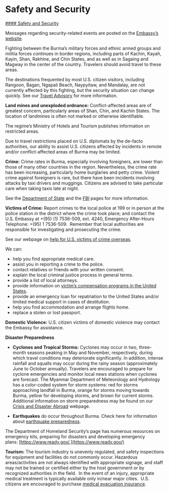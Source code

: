 # Safety and Security

[#### Safety and Security](javascript:void(0); "Safety and Security")

Messages regarding security-related events are posted on the [Embassy’s website](https://mm.usembassy.gov/u-s-citizen-services/security-and-travel-information/).

Fighting between the Burma’s military forces and ethnic armed groups and militia forces continues in border regions, including parts of Kachin, Kayah, Kayin, Shan, Rakhine, and Chin States, and as well as in Sagaing and Magway in the center of the country. Travelers should avoid travel to these areas.

The destinations frequented by most U.S. citizen visitors, including Rangoon, Bagan, Ngapali Beach, Naypyitaw, and Mandalay, are not currently affected by this fighting, but the security situation can change quickly. See our [Travel Advisory](https://travel.state.gov/content/travel/en/international-travel/International-Travel-Country-Information-Pages/Burma.html) for more information.

**Land mines and unexploded ordnance:** Conflict-affected areas are of greatest concern, particularly areas of Shan, Chin, and Kachin States. The location of landmines is often not marked or otherwise identifiable.

The regime’s Ministry of Hotels and Tourism publishes information on restricted areas.

Due to travel restrictions placed on U.S. diplomats by the de-facto authorities, our ability to assist U.S. citizens affected by incidents in remote and/or conflict-affected areas of Burma may be limited.

**Crime:** Crime rates in Burma, especially involving foreigners, are lower than those of many other countries in the region. Nevertheless, the crime rate has been increasing, particularly home burglaries and petty crime. Violent crime against foreigners is rare, but there have been incidents involving attacks by taxi drivers and muggings. Citizens are advised to take particular care when taking taxis late at night.

See the [Department of State](https://travel.state.gov/content/passports/en/emergencies/scams.html) and the [FBI](https://www.fbi.gov/scams-and-safety/common-fraud-schemes) pages for more information.

**Victims of Crime:** Report crimes to the local police at 199 or in person at the police station in the district where the crime took place; and contact the U.S. Embassy at +(95) (1) 7536-509, ext. 4240, Emergency After-Hours Telephone: +(95) 1 7536-509.  Remember that local authorities are responsible for investigating and prosecuting the crime.

See our webpage on [help for U.S. victims of crime overseas](https://travel.state.gov/content/travel/en/international-travel/emergencies/crime.html).

We can:

* help you find appropriate medical care.
* assist you in reporting a crime to the police.
* contact relatives or friends with your written consent.
* explain the local criminal justice process in general terms.
* provide a list of local attorneys.
* provide information on [victim’s compensation programs in the United States](https://travel.state.gov/content/travel/en/international-travel/emergencies/crime.html).
* provide an emergency loan for repatriation to the United States and/or limited medical support in cases of destitution.
* help you find accommodation and arrange flights home.
* replace a stolen or lost passport.

**Domestic Violence:** U.S. citizen victims of domestic violence may contact the Embassy for assistance.

**Disaster Preparedness**

* **Cyclones and Tropical Storms:** Cyclones may occur in two, three-month seasons peaking in May and November, respectively, during which travel conditions may deteriorate significantly. In addition, intense rainfall and squalls may occur during the rainy season (approximately June to October annually). Travelers are encouraged to prepare for cyclone emergencies and monitor local news stations when cyclones are forecast. The Myanmar Department of Meteorology and Hydrology has a color-coded system for storm systems: red for storms approaching landfall in Burma, orange for storms moving towards Burma, yellow for developing storms, and brown for current storms. Additional information on storm preparedness may be found on our [Crisis and Disaster Abroad](https://travel.state.gov/content/travel/en/international-travel/before-you-go/crisis_and_disaster_abroad_be_ready.html) webpage.

* **Earthquakes** do occur throughout Burma. Check here for information about [earthquake preparedness](https://travel.state.gov/content/travel/en/international-travel/before-you-go/crisis_and_disaster_abroad_be_ready.html).

The Department of Homeland Security’s page has numerous resources on emergency kits, preparing for disasters and developing emergency plans: [https://www.ready.gov/.](https://www.ready.gov/)

**Tourism:** The tourism industry is unevenly regulated, and safety inspections for equipment and facilities do not commonly occur. Hazardous areas/activities are not always identified with appropriate signage, and staff may not be trained or certified either by the host government or by recognized authorities in the field.  In the event of an injury, appropriate medical treatment is typically available only in/near major cities.  U.S. citizens are encouraged to purchase [medical evacuation insurance](https://travel.state.gov/content/travel/en/international-travel/before-you-go/your-health-abroad/Insurance_Coverage_Overseas.html).